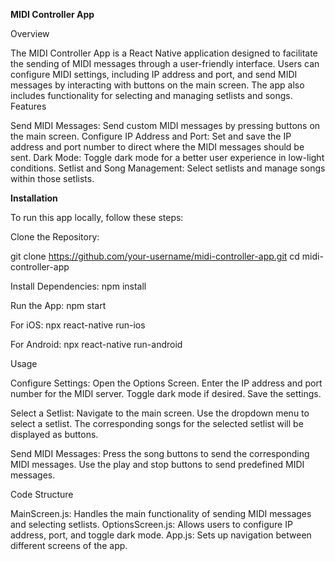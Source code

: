 **MIDI Controller App**

Overview

The MIDI Controller App is a React Native application designed to facilitate the sending of MIDI messages through a user-friendly interface. Users can configure MIDI settings, including IP address and port, and send MIDI messages by interacting with buttons on the main screen. The app also includes functionality for selecting and managing setlists and songs.
Features

  Send MIDI Messages: Send custom MIDI messages by pressing buttons on the main screen.
  Configure IP Address and Port: Set and save the IP address and port number to direct where the MIDI messages should be sent.
  Dark Mode: Toggle dark mode for a better user experience in low-light conditions.
  Setlist and Song Management: Select setlists and manage songs within those setlists.

**Installation**

To run this app locally, follow these steps:

Clone the Repository:

  git clone https://github.com/your-username/midi-controller-app.git
  cd midi-controller-app

Install Dependencies:
  npm install

Run the App:
  npm start

For iOS:
  npx react-native run-ios

For Android:
  npx react-native run-android

Usage

  Configure Settings:
      Open the Options Screen.
      Enter the IP address and port number for the MIDI server.
      Toggle dark mode if desired.
      Save the settings.

  Select a Setlist:
      Navigate to the main screen.
      Use the dropdown menu to select a setlist.
      The corresponding songs for the selected setlist will be displayed as buttons.

  Send MIDI Messages:
      Press the song buttons to send the corresponding MIDI messages.
      Use the play and stop buttons to send predefined MIDI messages.

Code Structure

  MainScreen.js: Handles the main functionality of sending MIDI messages and selecting setlists.
  OptionsScreen.js: Allows users to configure IP address, port, and toggle dark mode.
  App.js: Sets up navigation between different screens of the app.
